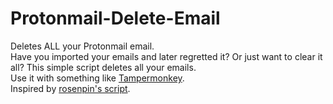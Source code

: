 # Protonmail-Delete-Email
Deletes ALL your Protonmail email.  
Have you imported your emails and later regretted it? Or just want to clear it all? This simple script deletes all your emails.  
Use it with something like [Tampermonkey](https://addons.mozilla.org/sv-SE/firefox/addon/tampermonkey/).  
Inspired by [rosenpin's script](https://gist.github.com/rosenpin/a00cf5f2bfac8d589e5790faa896b2ca).
